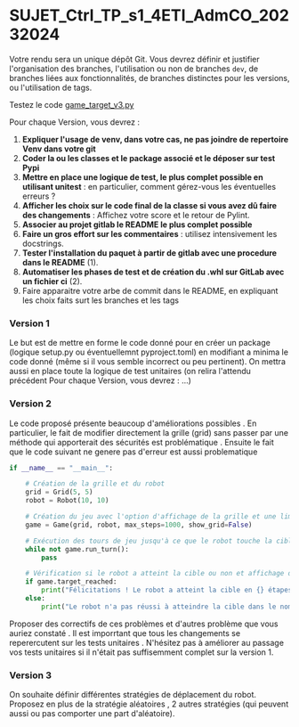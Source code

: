 # SUJET_Ctrl_TP_s1_4ETI_AdmCO_20232024

Votre rendu sera un unique dépôt Git. Vous devrez définir et justifier l'organisation des branches, l'utilisation ou non de branches `dev`, de branches liées aux fonctionnalités, de branches distinctes pour les versions, ou l'utilisation de tags.


Testez le code [game_target_v3.py](./game_target_v3.py)

Pour chaque Version, vous devrez :

1. **Expliquer l'usage de venv, dans votre cas, ne pas joindre de repertoire Venv dans votre git**
2. **Coder la ou les classes et le package associé et le déposer sur test Pypi**
1. **Mettre en place une logique de test, le plus complet possible en utilisant unitest** : en particulier, comment gérez-vous les éventuelles erreurs ?
1. **Afficher les choix sur le code final de la classe si vous avez dû faire des changements** :  Affichez votre score et le retour de Pylint.
2. **Associer au projet gitlab le README le plus complet possible**
1. **Faire un gros effort sur les commentaires** : utilisez intensivement les docstrings.
1. **Tester l'installation du paquet à partir de gitlab avec une procedure dans le README** (1).
1. **Automatiser les phases de test et de création du .whl sur GitLab avec un fichier ci** (2).
1. Faire apparaitre votre arbe de commit dans le README, en expliquant les choix faits surt les branches et les tags


### Version 1

Le but est de mettre en forme le code donné pour en créer un package (logique setup.py ou éventuellemnt pyproject.toml) en modifiant a minima le code donné (même si il vous semble incorrect ou peu pertinent). On mettra aussi en place toute la logique de test unitaires  (on relira l'attendu précédent Pour chaque Version, vous devrez : ...)

### Version 2

Le code proposé présente beaucoup d'améliorations possibles . En particulier, le fait de modifier directement la grille (grid) sans passer par une méthode qui apporterait des sécurités est problématique . 
Ensuite le fait que le  code suivant ne genere pas d'erreur est aussi problematique 
```python
if __name__ == "__main__":

    # Création de la grille et du robot
    grid = Grid(5, 5)
    robot = Robot(10, 10)

    # Création du jeu avec l'option d'affichage de la grille et une limite d'étapes
    game = Game(grid, robot, max_steps=1000, show_grid=False)

    # Exécution des tours de jeu jusqu'à ce que le robot touche la cible ou que la limite d'étapes soit dépassée
    while not game.run_turn():
        pass

    # Vérification si le robot a atteint la cible ou non et affichage du message approprié
    if game.target_reached:
        print("Félicitations ! Le robot a atteint la cible en {} étapes.".format(game.steps))
    else:
        print("Le robot n'a pas réussi à atteindre la cible dans le nombre maximum d'étapes.")
```
Proposer des correctifs de ces problèmes et d'autres problème que vous auriez constaté . Il est imporrtant que tous les changements se reperercutent sur les tests unitaires . N'hésitez pas à améliorer au passage vos tests unitaires si il n'était pas suffisemment complet sur la version 1.

### Version 3

On souhaite définir différentes stratégies de déplacement du robot. Proposez en plus de la stratégie aléatoires , 2 autres stratégies (qui peuvent aussi ou pas comporter une part d'aléatoire). 



